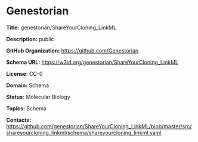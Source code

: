 [//]: # (DO NOT MANUALLY EDIT THIS FILE. IT IS GENERATED FROM A TEMPLATE.)

# Genestorian

**Title:** genestorian/ShareYourCloning_LinkML

**Description:** public

**GitHub Organization:** https://github.com/Genestorian

**Schema URL:** https://w3id.org/genestorian/ShareYourCloning_LinkML

**License:** CC-0

**Domain:** Schema

**Status:** Molecular Biology

**Topics:** Schema

**Contacts:** https://github.com/genestorian/ShareYourCloning_LinkML/blob/master/src/shareyourcloning_linkml/schema/shareyourcloning_linkml.yaml
